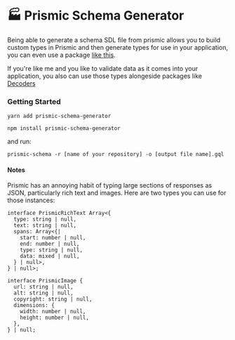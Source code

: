 # 🏭 Prismic Schema Generator

Being able to generate a schema SDL file from prismic allows you to build custom types in Prismic and then generate types for use in your application, you can even use a package [like this](https://graphql-code-generator.com/).

If you're like me and you like to validate data as it comes into your application, you also can use those types alongeside packages like [Decoders](https://www.npmjs.com/package/decoders)

### Getting Started

```
yarn add prismic-schema-generator

npm install prismic-schema-generator

```

and run:

```
prismic-schema -r [name of your repository] -o [output file name].gql
```

#### Notes

Prismic has an annoying habit of typing large sections of responses as JSON, particularly rich text and images. Here are two types you can use for those instances:

```
interface PrismicRichText Array<{
  type: string | null,
  text: string | null,
  spans: Array<{|
    start: number | null,
    end: number | null,
    type: string | null,
    data: mixed | null,
  } | null>,
} | null>;
```

```
interface PrismicImage {
  url: string | null,
  alt: string | null,
  copyright: string | null,
  dimensions: {
    width: number | null,
    height: number | null,
  },
} | null;
```

